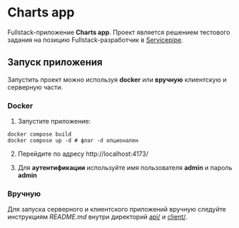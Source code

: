 # Charts app

Fullstack-приложение **Charts app**. Проект является решением тестового задания на позицию Fullstack-разработчик в [Servicepipe](https://servicepipe.ru/).

## Запуск приложения

Запустить проект можно используя **docker** или **вручную** клиентскую и серверную части.

### Docker

1. Запустите приложение:
```shell
docker compose build
docker compose up -d # флаг -d опционален 
```

2. Перейдите по адресу http://localhost:4173/

3. Для **аутентификации** используйте имя пользователя **admin** и пароль **admin**


### Вручную

Для запуска серверного и клиентского приложений вручную следуйте инструкциям *README.md* внутри директорий [api/](https://github.com/temaxuck/charts-app/blob/main/api/README.md) и [client/](https://github.com/temaxuck/charts-app/blob/main/client/README.md).